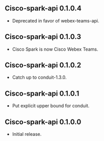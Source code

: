 ## Cisco-spark-api 0.1.0.4

* Deprecated in favor of webex-teams-api.

## Cisco-spark-api 0.1.0.3

* Cisco Spark is now Cisco Webex Teams.

## Cisco-spark-api 0.1.0.2

* Catch up to conduit-1.3.0.

## Cisco-spark-api 0.1.0.1

* Put explicit upper bound for conduit.

## Cisco-spark-api 0.1.0.0

* Initial release.
